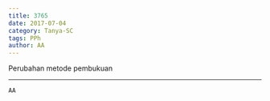 ```yaml
---
title: 3765
date: 2017-07-04
category: Tanya-SC
tags: PPh
author: AA
---
```


Perubahan metode pembukuan

---



`AA`
